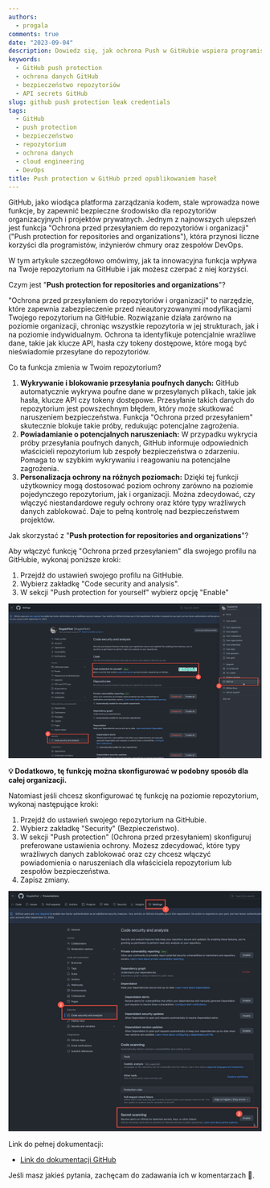 ```yaml
---
authors:
  - progala
comments: true
date: "2023-09-04"
description: Dowiedz się, jak ochrona Push w GitHubie wspiera programistów i inżynierów chmury w zabezpieczaniu ich repozytoriów. Przeczytaj artykuł, aby zrozumieć, jak ta funkcja przeciwdziała przypadkowemu ujawnieniu haseł i innych wrażliwych informacji, zwiększając bezpieczeństwo na platformie.
keywords:
  - GitHub push protection
  - ochrona danych GitHub
  - bezpieczeństwo repozytoriów
  - API secrets GitHub
slug: github push protection leak credentials
tags:
  - GitHub
  - push protection
  - bezpieczeństwo
  - repozytorium
  - ochrona danych
  - cloud engineering
  - DevOps
title: Push protection w GitHub przed opublikowaniem haseł
---
```


GitHub, jako wiodąca platforma zarządzania kodem, stale wprowadza nowe funkcje, by zapewnić bezpieczne środowisko dla repozytoriów organizacyjnych i projektów prywatnych. Jednym z najnowszych ulepszeń jest funkcja "Ochrona przed przesyłaniem do repozytoriów i organizacji" ("Push protection for repositories and organizations"), która przynosi liczne korzyści dla programistów, inżynierów chmury oraz zespołów DevOps.

<!-- truncate -->

W tym artykule szczegółowo omówimy, jak ta innowacyjna funkcja wpływa na Twoje repozytorium na GitHubie i jak możesz czerpać z niej korzyści.

Czym jest "**Push protection for repositories and organizations**"?

"Ochrona przed przesyłaniem do repozytoriów i organizacji" to narzędzie, które zapewnia zabezpieczenie przed nieautoryzowanymi modyfikacjami Twojego repozytorium na GitHubie. Rozwiązanie działa zarówno na poziomie organizacji, chroniąc wszystkie repozytoria w jej strukturach, jak i na poziomie indywidualnym. Ochrona ta identyfikuje potencjalnie wrażliwe dane, takie jak klucze API, hasła czy tokeny dostępowe, które mogą być nieświadomie przesyłane do repozytoriów.

Co ta funkcja zmienia w Twoim repozytorium?

<!--truncate-->

1. **Wykrywanie i blokowanie przesyłania poufnych danych:** GitHub automatycznie wykrywa poufne dane w przesyłanych plikach, takie jak hasła, klucze API czy tokeny dostępowe. Przesyłanie takich danych do repozytorium jest powszechnym błędem, który może skutkować naruszeniem bezpieczeństwa. Funkcja "Ochrona przed przesyłaniem" skutecznie blokuje takie próby, redukując potencjalne zagrożenia.
2. **Powiadamianie o potencjalnych naruszeniach:** W przypadku wykrycia próby przesyłania poufnych danych, GitHub informuje odpowiednich właścicieli repozytorium lub zespoły bezpieczeństwa o zdarzeniu. Pomaga to w szybkim wykrywaniu i reagowaniu na potencjalne zagrożenia.
3. **Personalizacja ochrony na różnych poziomach:** Dzięki tej funkcji użytkownicy mogą dostosować poziom ochrony zarówno na poziomie pojedynczego repozytorium, jak i organizacji. Można zdecydować, czy włączyć niestandardowe reguły ochrony oraz które typy wrażliwych danych zablokować. Daje to pełną kontrolę nad bezpieczeństwem projektów.

Jak skorzystać z "**Push protection for repositories and organizations**"?

Aby włączyć funkcję "Ochrona przed przesyłaniem" dla swojego profilu na GitHubie, wykonaj poniższe kroki:

1. Przejdź do ustawień swojego profilu na GitHubie.
2. Wybierz zakładkę "Code security and analysis".
3. W sekcji "Push protection for yourself" wybierz opcję "Enable"

![Zrzut ekranu przedstawiający konfigurację ochrony push w GitHubie](images/2023-09-04_13-43-26.png)

<aside>

**💡 Dodatkowo, tę funkcję można skonfigurować w podobny sposób dla całej organizacji.**

</aside>

Natomiast jeśli chcesz skonfigurować tę funkcję na poziomie repozytorium, wykonaj następujące kroki:

1. Przejdź do ustawień swojego repozytorium na GitHubie.
2. Wybierz zakładkę "Security" (Bezpieczeństwo).
3. W sekcji "Push protection" (Ochrona przed przesyłaniem) skonfiguruj preferowane ustawienia ochrony. Możesz zdecydować, które typy wrażliwych danych zablokować oraz czy chcesz włączyć powiadomienia o naruszeniach dla właściciela repozytorium lub zespołów bezpieczeństwa.
4. Zapisz zmiany.

![Zrzut ekranu przedstawiający ustawienia ochrony push w repozytorium GitHub](images/2023-09-04_13-53-10.png)

Link do pełnej dokumentacji:

* [Link do dokumentacji GitHub](https://docs.github.com/en/enterprise-cloud@latest/code-security/secret-scanning/push-protection-for-repositories-and-organizations)

Jeśli masz jakieś pytania, zachęcam do zadawania ich w komentarzach 🙂.
